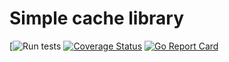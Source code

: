 
# Simple cache library

[![Run tests](https://github.com/wmentor/cache/workflows/run%20tests/badge.svg)
[![Coverage Status](https://coveralls.io/repos/github/wmentor/cache/badge.svg?branch=master)](https://coveralls.io/github/wmentor/cache?branch=master)
[![Go Report Card](https://goreportcard.com/badge/github.com/wmentor/cache)](https://goreportcard.com/report/github.com/wmentor/cache)

